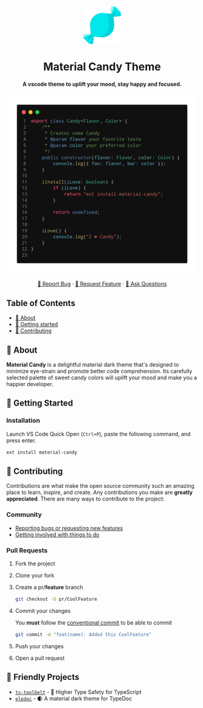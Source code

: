 <p align="center">
  <a href="https://github.com/millsp/material-candy">
    <img alt="logo" title="material-candy" src="https://raw.githubusercontent.com/millsp/material-candy/master/assets/icon.png" width="100" alt="Logo">
  </a>
  <h1 align="center">Material Candy Theme</h1>
  <h4 align="center">A vscode theme to uplift your mood, stay happy and focused.</h4>
</p>
<p align="center">
  <img src="https://raw.githubusercontent.com/millsp/material-candy/master/screenshots/typescript.png" id="demo" width="750px">
<p align="center">
<p align="center">
  <a href="https://github.com/millsp/material-candy/issues/new?template=---bug-report.md" alt="Bug Report">🐞 Report Bug</a>
  ·
  <a href="https://github.com/millsp/material-candy/issues/new?template=---feature-request.md" alt="Request Feature">🍩 Request Feature</a>
  ·
  <a href="https://github.com/millsp/material-candy/issues/new?template=---question.md" alt="Ask Questions">🤔 Ask Questions</a>
</p>

## Table of Contents

* [📜 About](#-about)
* [🏁 Getting started](#-getting-started)
* [🎁 Contributing](#-contributing)

## 📜 About

**Material Candy** is a delightful material dark theme that's designed to
minimize eye-strain and promote better code comprehension. Its carefully
selected palette of sweet candy colors will uplift your mood and make you a
happier developer.

## 🏁 Getting Started

### Installation

Launch VS Code Quick Open (`Ctrl+P`), paste the following command, and press enter.

```bash
ext install material-candy
```

## 🎁 Contributing

Contributions are what make the open source community such an amazing place to learn, inspire, and create. Any contributions you make are **greatly appreciated**. There are many ways to contribute to the project:

### Community

* [Reporting bugs or requesting new features](https://github.com/millsp/material-candy/issues/new/choose)
* [Getting involved with things to do](#-whats-next)

### Pull Requests

1. Fork the project

2. Clone your fork

3. Create a pr/**feature** branch

   ```sh
   git checkout -b pr/CoolFeature
   ```
   
4. Commit your changes

   You **must** follow the [conventional commit](https://conventionalcommits.org) to be able to commit
   ```sh
   git commit -m "feat(name): Added this CoolFeature"
   ```

5. Push your changes

6. Open a pull request

## 💟 Friendly Projects

* [`ts-toolbelt`](https://github.com/millsp/ts-toolbelt) - 👷 Higher Type Safety for TypeScript
* [`eledoc`](https://github.com/millsp/eledoc) - 🌒 A material dark theme for TypeDoc 
